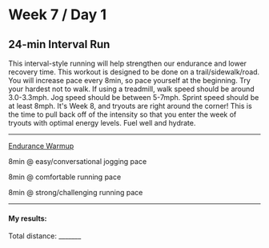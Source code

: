 # Week 7 / Day 1

## 24-min Interval Run
This interval-style running will help strengthen our endurance and lower recovery time. This workout is designed to be done on a trail/sidewalk/road. You will increase pace every 8min, so pace yourself at the beginning. Try your hardest not to walk. If using a treadmill, walk speed should be around 3.0-3.3mph. Jog speed should be between 5-7mph. Sprint speed should be at least 8mph. It's Week 8, and tryouts are right around the corner! This is the time to pull back off of the intensity so that you enter the week of tryouts with optimal energy levels. Fuel well and hydrate.

---------

[Endurance Warmup](./endurance_warmup.md)

8min @ easy/conversational jogging pace

8min @ comfortable running pace

8min @ strong/challenging running pace


---------

#### My results:
Total distance: _______
